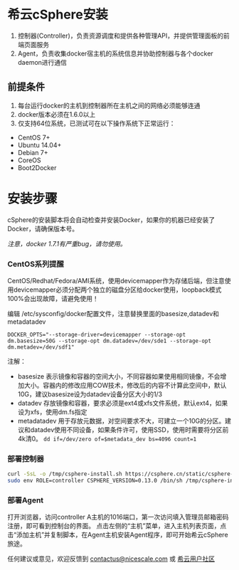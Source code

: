 
# 希云cSphere安装
1. 控制器(Controller)，负责资源调度和提供各种管理API，并提供管理面板的前端页面服务
2. Agent，负责收集docker宿主机的系统信息并协助控制器与各个docker daemon进行通信

## 前提条件
1. 每台运行docker的主机到控制器所在主机之间的网络必须能够连通
2. docker版本必须在1.6.0以上
3. 仅支持64位系统，已测试可在以下操作系统下正常运行：

  * CentOS 7+
  * Ubuntu 14.04+
  * Debian 7+
  * CoreOS
  * Boot2Docker


# 安装步骤
cSphere的安装脚本将会自动检查并安装Docker，如果你的机器已经安装了Docker，请确保版本号。

*注意，docker 1.7.1有严重bug，请勿使用。*

### CentOS系列提醒
CentOS/Redhat/Fedora/AMI系统，使用devicemapper作为存储后端，但注意使用devicemapper必须分配两个独立的磁盘分区给docker使用，loopback模式100%会出现故障，请避免使用！

编辑 /etc/sysconfig/docker配置文件，注意替换里面的basesize,datadev和metadatadev

```
DOCKER_OPTS="--storage-driver=devicemapper --storage-opt dm.basesize=50G --storage-opt dm.datadev=/dev/sde1 --storage-opt dm.metadev=/dev/sdf1"
```

注解：

- basesize 表示镜像和容器的空间大小，不同容器如果使用相同镜像，不会增加大小。容器内的修改应用COW技术，修改后的内容不计算此空间中，默认10G，建议basesize设为datadev设备分区大小的1/3
- datadev 存放镜像和容器，要求必须是ext4或xfs文件系统，默认ext4，如果设为xfs，使用dm.fs指定
- metadatadev 用于存放元数据，对空间要求不大，可建立一个10G的分区。建议和datadev使用不同设备，如果条件许可，使用SSD，使用时需要将分区前4k清0。 ```dd if=/dev/zero of=$metadata_dev bs=4096 count=1```



### 部署控制器

```bash
curl -SsL -o /tmp/csphere-install.sh https://csphere.cn/static/csphere-install-v2.sh
sudo env ROLE=controller CSPHERE_VERSION=0.13.0 /bin/sh /tmp/csphere-install.sh
```

### 部署Agent
打开浏览器，访问controller A主机的1016端口，第一次访问填入管理员邮箱密码注册，即可看到控制台的界面。
点击左侧的“主机”菜单，进入主机列表页面，点击“添加主机”并复制脚本，在Agent主机安装Agent程序，即可开始希云cSphere旅途。

任何建议或意见，欢迎反馈到 contactus@nicescale.com 或 [希云用户社区](http://discuss.csphere.cn/)
